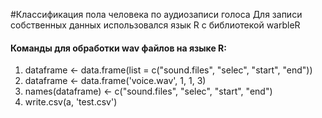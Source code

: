 #Классификация пола человека по аудиозаписи голоса
Для записи собственных данных использовался язык R с библиотекой warbleR
#### Команды для обработки wav файлов на языке R:
1. dataframe <- data.frame(list = c("sound.files", "selec", "start", "end")) 
1. dataframe <- data.frame('voice.wav', 1, 1, 3)
1. names(dataframe) <- c("sound.files", "selec", "start", "end")
1. write.csv(a, 'test.csv')

